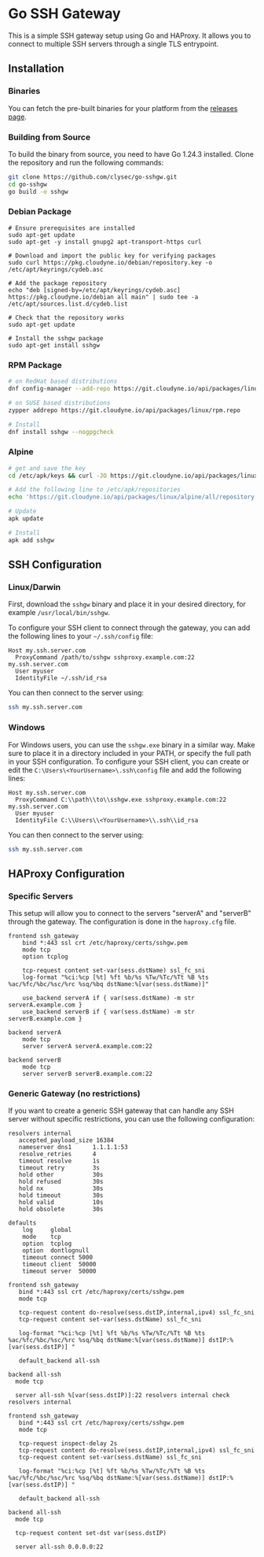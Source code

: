 # Go SSH Gateway
This is a simple SSH gateway setup using Go and HAProxy. It allows you to connect to multiple SSH servers through a single TLS entrypoint.

## Installation
### Binaries
You can fetch the pre-built binaries for your platform from the [releases page](https://github.com/clysec/go-sshgw/releases).

### Building from Source
To build the binary from source, you need to have Go 1.24.3 installed. Clone the repository and run the following commands:

```bash
git clone https://github.com/clysec/go-sshgw.git
cd go-sshgw
go build -o sshgw
```

### Debian Package
```
# Ensure prerequisites are installed
sudo apt-get update 
sudo apt-get -y install gnupg2 apt-transport-https curl

# Download and import the public key for verifying packages
sudo curl https://pkg.cloudyne.io/debian/repository.key -o /etc/apt/keyrings/cydeb.asc

# Add the package repository
echo "deb [signed-by=/etc/apt/keyrings/cydeb.asc] https://pkg.cloudyne.io/debian all main" | sudo tee -a /etc/apt/sources.list.d/cydeb.list

# Check that the repository works
sudo apt-get update

# Install the sshgw package
sudo apt-get install sshgw
```

### RPM Package
```bash
# on RedHat based distributions
dnf config-manager --add-repo https://git.cloudyne.io/api/packages/linux/rpm.repo

# on SUSE based distributions
zypper addrepo https://git.cloudyne.io/api/packages/linux/rpm.repo

# Install
dnf install sshgw --nogpgcheck
```

### Alpine
```bash
# get and save the key
cd /etc/apk/keys && curl -JO https://git.cloudyne.io/api/packages/linux/alpine/key 

# Add the following line to /etc/apk/repositories
echo 'https://git.cloudyne.io/api/packages/linux/alpine/all/repository' >> /etc/apk/repositories

# Update
apk update

# Install
apk add sshgw
```

## SSH Configuration
### Linux/Darwin
First, download the `sshgw` binary and place it in your desired directory, for example `/usr/local/bin/sshgw`.

To configure your SSH client to connect through the gateway, you can add the following lines to your `~/.ssh/config` file:

```ssh
Host my.ssh.server.com
  ProxyCommand /path/to/sshgw sshproxy.example.com:22 my.ssh.server.com
  User myuser
  IdentityFile ~/.ssh/id_rsa
```

You can then connect to the server using:

```bash
ssh my.ssh.server.com
```

### Windows
For Windows users, you can use the `sshgw.exe` binary in a similar way. Make sure to place it in a directory included in your PATH, or specify the full path in your SSH configuration.
To configure your SSH client, you can create or edit the `C:\Users\<YourUsername>\.ssh\config` file and add the following lines:

```ssh
Host my.ssh.server.com
  ProxyCommand C:\\path\\to\\sshgw.exe sshproxy.example.com:22 my.ssh.server.com
  User myuser
  IdentityFile C:\\Users\\<YourUsername>\\.ssh\\id_rsa
```

You can then connect to the server using:

```bash
ssh my.ssh.server.com
```

## HAProxy Configuration
### Specific Servers
This setup will allow you to connect to the servers "serverA" and "serverB" through the gateway. The configuration is done in the `haproxy.cfg` file.

```config
frontend ssh_gateway
    bind *:443 ssl crt /etc/haproxy/certs/sshgw.pem
    mode tcp
    option tcplog

    tcp-request content set-var(sess.dstName) ssl_fc_sni
    log-format "%ci:%cp [%t] %ft %b/%s %Tw/%Tc/%Tt %B %ts %ac/%fc/%bc/%sc/%rc %sq/%bq dstName:%[var(sess.dstName)]"

    use_backend serverA if { var(sess.dstName) -m str serverA.example.com }
    use_backend serverB if { var(sess.dstName) -m str serverB.example.com }

backend serverA
    mode tcp
    server serverA serverA.example.com:22

backend serverB
    mode tcp
    server serverB serverB.example.com:22
```

### Generic Gateway (no restrictions)
If you want to create a generic SSH gateway that can handle any SSH server without specific restrictions, you can use the following configuration:
```
resolvers internal
   accepted_payload_size 16384
   nameserver dns1      1.1.1.1:53
   resolve_retries      4
   timeout resolve      1s
   timeout retry        3s
   hold other           30s
   hold refused         30s
   hold nx              30s
   hold timeout         30s
   hold valid           10s
   hold obsolete        30s

defaults
    log     global
    mode    tcp
    option  tcplog
    option  dontlognull
    timeout connect 5000
    timeout client  50000
    timeout server  50000

frontend ssh_gateway
   bind *:443 ssl crt /etc/haproxy/certs/sshgw.pem
   mode tcp
   
   tcp-request content do-resolve(sess.dstIP,internal,ipv4) ssl_fc_sni
   tcp-request content set-var(sess.dstName) ssl_fc_sni

   log-format "%ci:%cp [%t] %ft %b/%s %Tw/%Tc/%Tt %B %ts %ac/%fc/%bc/%sc/%rc %sq/%bq dstName:%[var(sess.dstName)] dstIP:%[var(sess.dstIP)] "

   default_backend all-ssh
   
backend all-ssh
  mode tcp
  
  server all-ssh %[var(sess.dstIP)]:22 resolvers internal check resolvers internal

frontend ssh_gateway
   bind *:443 ssl crt /etc/haproxy/certs/sshgw.pem
   mode tcp
   
   tcp-request inspect-delay 2s
   tcp-request content do-resolve(sess.dstIP,internal,ipv4) ssl_fc_sni
   tcp-request content set-var(sess.dstName) ssl_fc_sni

   log-format "%ci:%cp [%t] %ft %b/%s %Tw/%Tc/%Tt %B %ts %ac/%fc/%bc/%sc/%rc %sq/%bq dstName:%[var(sess.dstName)] dstIP:%[var(sess.dstIP)] "

   default_backend all-ssh
   
backend all-ssh
  mode tcp

  tcp-request content set-dst var(sess.dstIP)

  server all-ssh 0.0.0.0:22
```
